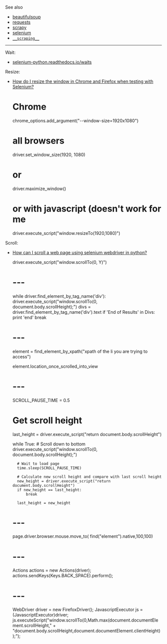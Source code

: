 
See also

- [beautifulsoup](../beautifulsoup)
- [requests](../requests)
- [scrapy](../scrapy)
- [selenium](../selenium)
- [`__scraping__`](../__scraping__)

---

Wait:

- [selenium-python.readthedocs.io/waits](http://selenium-python.readthedocs.io/waits.html)

Resize:

- [How do I resize the window in Chrome and Firefox when testing with Selenium?](https://stackoverflow.com/a/29600557/1832058)

    # Chrome

    chrome_options.add_argument("--window-size=1920x1080")

    # all browsers


    driver.set_window_size(1920, 1080)

    # or

    driver.maximize_window()

    # or with javascript (doesn't work for me

    driver.execute_script("window.resizeTo(1920,1080)")


Scroll:

- [How can I scroll a web page using selenium webdriver in python?](https://stackoverflow.com/questions/29600093/how-do-i-resize-the-window-in-chrome-and-firefox-when-testing-with-selenium)


    driver.execute_script("window.scrollTo(0, Y)")

    # ---
    
    while driver.find_element_by_tag_name('div'):
        driver.execute_script("window.scrollTo(0, document.body.scrollHeight);")
        divs = driver.find_element_by_tag_name('div').text
        if 'End of Results' in Divs:
            print 'end'
            break

    # ---
    
    element = find_element_by_xpath("xpath of the li you are trying to access")

    element.location_once_scrolled_into_view

    # ---
    
    SCROLL_PAUSE_TIME = 0.5

    # Get scroll height
    last_height = driver.execute_script("return document.body.scrollHeight")

    while True:
        # Scroll down to bottom
        driver.execute_script("window.scrollTo(0, document.body.scrollHeight);")

        # Wait to load page
        time.sleep(SCROLL_PAUSE_TIME)

        # Calculate new scroll height and compare with last scroll height
        new_height = driver.execute_script("return document.body.scrollHeight")
        if new_height == last_height:
            break
            
        last_height = new_height    
        
    # ---
    
    page.driver.browser.mouse.move_to( find("element").native,100,100)

    # ---
    
    Actions actions = new Actions(driver);
    actions.sendKeys(Keys.BACK_SPACE).perform();    

    # ---
    
    WebDriver driver = new FirefoxDriver();
    JavascriptExecutor js = (JavascriptExecutor)driver;
    js.executeScript("window.scrollTo(0,Math.max(document.documentElement.scrollHeight," + "document.body.scrollHeight,document.documentElement.clientHeight));");
    

